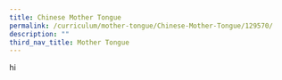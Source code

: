 ```yaml
---
title: Chinese Mother Tongue
permalink: /curriculum/mother-tongue/Chinese-Mother-Tongue/129570/
description: ""
third_nav_title: Mother Tongue
---
```



hi